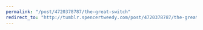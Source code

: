 ```yaml
---
permalink: "/post/4720378787/the-great-switch"
redirect_to: "http://tumblr.spencertweedy.com/post/4720378787/the-great-switch"
---
```

